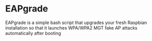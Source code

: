# EAPgrade

EAPgrade is a simple bash script that upgrades your fresh Raspbian installation so that it launches WPA/WPA2 MGT fake AP attacks automatically after booting
